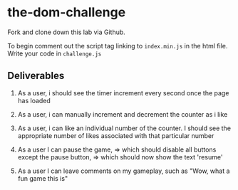 # the-dom-challenge
Fork and clone down this lab via Github.

To begin comment out the script tag linking to `index.min.js` in the html file. Write your code in `challenge.js`

## Deliverables

1. As a user, i should see the timer increment every second once the page has loaded
2. As a user, i can manually increment and decrement the counter as i like
3. As a user, i can like an individual number of the counter. I should see the appropriate number of likes associated with that particular number
4. As a user I can pause the game,
 => which should disable all buttons except the pause button,
 => which should now show the text 'resume'

5. As a user I can leave comments on my gameplay, such as "Wow, what a fun game this is"

